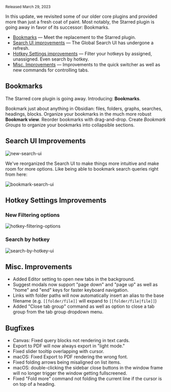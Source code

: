 <small>Released March 29, 2023</small>

In this update, we revisited some of our older core plugins and provided more than just a fresh coat of paint. Most notably, the Starred plugin is going away in favor of its successor: Bookmarks.

- [Bookmarks](#bookmarks) — Meet the replacement to the Starred plugin.
- [Search UI improvements](#search-ui-improvements) — The Global Search UI has undergone a refresh.
- [Hotkey Settings improvements](#hotkey-settings-improvements) — Filter your hotkeys by assigned, unassigned. Even search by hotkey.
- [Misc. Improvements](#misc-improvements) — Improvements to the quick switcher as well as new commands for controlling tabs.

## Bookmarks

The Starred core plugin is going away. Introducing: **Bookmarks**.

Bookmark just about anything in Obsidian: files, folders, graphs, searches, headings, blocks. Organize your bookmarks in the much more robust **Bookmark view**. Reorder bookmarks with drag-and-drop. Create _Bookmark Groups_ to organize your bookmarks into collapsible sections.

## Search UI Improvements

<img alt="new-search-ui" src="https://user-images.githubusercontent.com/693981/228591430-6583bd93-f289-4ebb-ad5e-471db25f808e.png">

We've reorganized the Search UI to make things more intuitive and make room for more options. Like being able to bookmark search queries right from here:

<img alt="bookmark-search-ui" src="https://user-images.githubusercontent.com/693981/228591803-06d2bb79-8192-427b-8c6e-daaef08c84ec.png">

## Hotkey Settings Improvements

### New Filtering options

<img alt="hotkey-filtering-options" src="https://user-images.githubusercontent.com/693981/228592343-74ad4f95-3efe-409e-8f3e-435b3741e334.png">

### Search by hotkey

<img alt="search-by-hotkey-ui" src="https://user-images.githubusercontent.com/693981/228592415-db073fdd-5140-4c99-bd2d-1e7b6d419a42.png">

## Misc. Improvements

- Added Editor setting to open new tabs in the background.
- Suggest modals now support "page down" and "page up" as well as "home" and "end"  keys for faster keyboard navigation.
- Links with folder paths will now automatically insert an alias to the base filename (e.g. `[[folder/file]]` will expand to `[[folder/file|file]]`)
- Added "Close tab group" command as well as option to close a tab group from the tab group dropdown menu.

## Bugfixes

- Canvas: Fixed query blocks not rendering in text cards.
- Export to PDF will now always export in "light mode."
- Fixed slider tooltip overlapping with cursor.
- macOS: Fixed Export to PDF rendering the wrong font.
- Fixed folding arrows being misaligned on list items.
- macOS: double-clicking the sidebar close buttons in the window frame will no longer trigger the window getting fullscreened.
- Fixed "Fold more" command not folding the current line if the cursor is on top of a heading.
